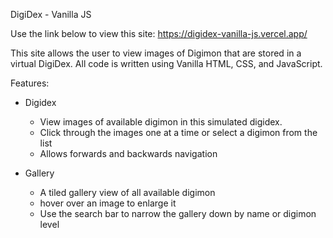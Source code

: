 DigiDex - Vanilla JS

Use the link below to view this site:
https://digidex-vanilla-js.vercel.app/

This site allows the user to view images of Digimon that are stored in a virtual DigiDex. 
All code is written using Vanilla HTML, CSS, and JavaScript.

Features:

- Digidex
   - View images of available digimon in this simulated digidex.
   - Click through the images one at a time or select a digimon from the list
   - Allows forwards and backwards navigation
 
- Gallery
   - A tiled gallery view of all available digimon
   - hover over an image to enlarge it
   - Use the search bar to narrow the gallery down by name or digimon level
